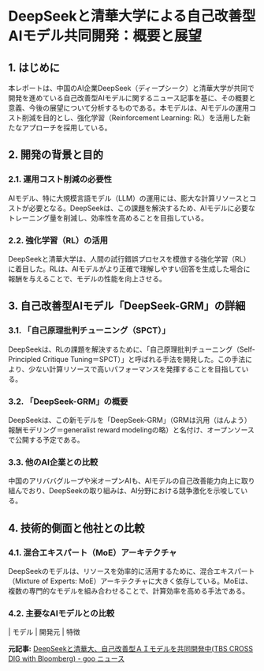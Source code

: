 # DeepSeekと清華大学による自己改善型AIモデル共同開発：概要と展望

## 1. はじめに

本レポートは、中国のAI企業DeepSeek（ディープシーク）と清華大学が共同で開発を進めている自己改善型AIモデルに関するニュース記事を基に、その概要と意義、今後の展望について分析するものである。本モデルは、AIモデルの運用コスト削減を目的とし、強化学習（Reinforcement Learning: RL）を活用した新たなアプローチを採用している。

## 2. 開発の背景と目的

### 2.1. 運用コスト削減の必要性

AIモデル、特に大規模言語モデル（LLM）の運用には、膨大な計算リソースとコストが必要となる。DeepSeekは、この課題を解決するため、AIモデルに必要なトレーニング量を削減し、効率性を高めることを目指している。

### 2.2. 強化学習（RL）の活用

DeepSeekと清華大学は、人間の試行錯誤プロセスを模倣する強化学習（RL）に着目した。RLは、AIモデルがより正確で理解しやすい回答を生成した場合に報酬を与えることで、モデルの性能を向上させる。

## 3. 自己改善型AIモデル「DeepSeek-GRM」の詳細

### 3.1. 「自己原理批判チューニング（SPCT）」

DeepSeekは、RLの課題を解決するために、「自己原理批判チューニング（Self-Principled Critique Tuning＝SPCT）」と呼ばれる手法を開発した。この手法により、少ない計算リソースで高いパフォーマンスを発揮することを目指している。

### 3.2. 「DeepSeek-GRM」の概要

DeepSeekは、この新モデルを「DeepSeek-GRM」（GRMは汎用（はんよう）報酬モデリング＝generalist reward modelingの略）と名付け、オープンソースで公開する予定である。

### 3.3. 他のAI企業との比較

中国のアリババグループや米オープンAIも、AIモデルの自己改善能力向上に取り組んでおり、DeepSeekの取り組みは、AI分野における競争激化を示唆している。

## 4. 技術的側面と他社との比較

### 4.1. 混合エキスパート（MoE）アーキテクチャ

DeepSeekのモデルは、リソースを効率的に活用するために、混合エキスパート（Mixture of Experts: MoE）アーキテクチャに大きく依存している。MoEは、複数の専門的なモデルを組み合わせることで、計算効率を高める手法である。

### 4.2. 主要なAIモデルとの比較

| モデル | 開発元 | 特徴 

**元記事:** [DeepSeekと清華大、自己改善型ＡＩモデルを共同開発中(TBS CROSS DIG with Bloomberg) - goo ニュース](https://news.goo.ne.jp/article/tbs_bb/business/tbs_bb-1840629.html)